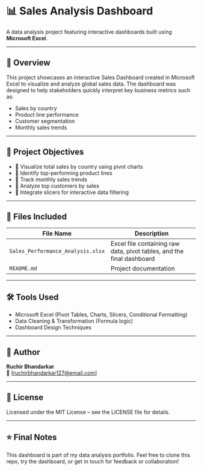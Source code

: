 # 📊 Sales Analysis Dashboard

A data analysis project featuring interactive dashboards built using **Microsoft Excel**.

---

## 📌 Overview

This project showcases an interactive Sales Dashboard created in Microsoft Excel to visualize and analyze global sales data. The dashboard was designed to help stakeholders quickly interpret key business metrics such as:

- Sales by country
- Product line performance
- Customer segmentation
- Monthly sales trends

---

## 🎯 Project Objectives

- 📍 Visualize total sales by country using pivot charts
- 📍 Identify top-performing product lines
- 📍 Track monthly sales trends
- 📍 Analyze top customers by sales
- 📍 Integrate slicers for interactive data filtering

---

## 📂 Files Included

| File Name | Description |
|-----------|-------------|
| `Sales_Performance_Analysis.xlsx` | Excel file containing raw data, pivot tables, and the final dashboard |
| `README.md` | Project documentation |

---

## 🛠 Tools Used

- Microsoft Excel (Pivot Tables, Charts, Slicers, Conditional Formatting)
- Data Cleaning & Transformation (Formula logic)
- Dashboard Design Techniques

---

## 👤 Author

**Ruchir Bhandarkar**  
📧 [ruchirbhandarkar127@email.com]  

---

## 📜 License
Licensed under the MIT License – see the LICENSE file for details.

---

## ⭐ Final Notes

This dashboard is part of my data analysis portfolio. Feel free to clone this repo, try the dashboard, or get in touch for feedback or collaboration!
